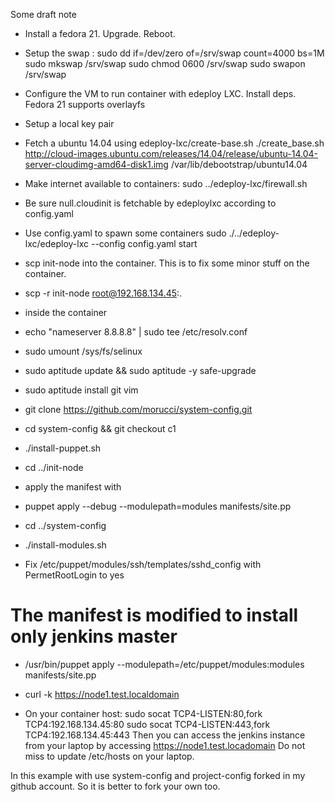 Some draft note

- Install a fedora 21. Upgrade. Reboot.

- Setup the swap :
  sudo dd if=/dev/zero of=/srv/swap count=4000 bs=1M
  sudo mkswap /srv/swap
  sudo chmod 0600 /srv/swap
  sudo swapon /srv/swap

- Configure the VM to run container with edeploy LXC. Install deps. Fedora 21 supports overlayfs

- Setup a local key pair

- Fetch a ubuntu 14.04 using edeploy-lxc/create-base.sh
  ./create_base.sh http://cloud-images.ubuntu.com/releases/14.04/release/ubuntu-14.04-server-cloudimg-amd64-disk1.img /var/lib/debootstrap/ubuntu14.04
- Make internet available to containers: sudo ../edeploy-lxc/firewall.sh

- Be sure null.cloudinit is fetchable by edeploylxc according to config.yaml

- Use config.yaml to spawn some containers
  sudo ./../edeploy-lxc/edeploy-lxc --config config.yaml start 

- scp init-node into the container. This is to fix some minor stuff on the container.
- scp -r init-node root@192.168.134.45:. 

- inside the container
- echo "nameserver 8.8.8.8" | sudo tee /etc/resolv.conf
- sudo umount /sys/fs/selinux
- sudo aptitude update && sudo aptitude -y safe-upgrade
- sudo aptitude install git vim
- git clone https://github.com/morucci/system-config.git
- cd system-config && git checkout c1
- ./install-puppet.sh

- cd ../init-node
- apply the manifest with
- puppet apply --debug --modulepath=modules manifests/site.pp

- cd ../system-config
- ./install-modules.sh
- Fix /etc/puppet/modules/ssh/templates/sshd_config with PermetRootLogin to yes
# The manifest is modified to install only jenkins master
- /usr/bin/puppet apply --modulepath=/etc/puppet/modules:modules manifests/site.pp
- curl -k https://node1.test.localdomain

- On your container host:
  sudo socat TCP4-LISTEN:80,fork TCP4:192.168.134.45:80
  sudo socat TCP4-LISTEN:443,fork TCP4:192.168.134.45:443
Then you can access the jenkins instance from your laptop by accessing https://node1.test.locadomain
Do not miss to update /etc/hosts on your laptop.

In this example with use system-config and project-config forked in my github account.
So it is better to fork your own too.
